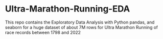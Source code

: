 # Ultra-Marathon-Running-EDA
This repo contains the Exploratory Data Analysis with Python pandas, and seaborn for a huge dataset of about 7M rows for Ultra Marathon Running of race records between 1798 and 2022
